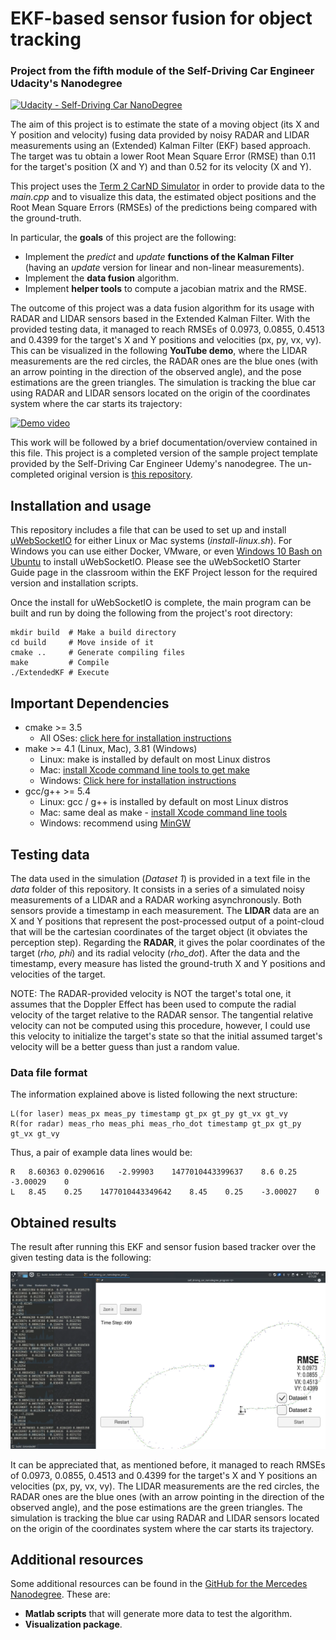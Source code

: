 # **EKF-based sensor fusion for object tracking**
### Project from the fifth module of the Self-Driving Car Engineer Udacity's Nanodegree

[![Udacity - Self-Driving Car NanoDegree](https://s3.amazonaws.com/udacity-sdc/github/shield-carnd.svg)](http://www.udacity.com/drive)

The aim of this project is to estimate the state of a moving object (its X and Y position and velocity) fusing data provided by noisy RADAR and LIDAR measurements using an (Extended) Kalman Filter (EKF) based approach. The target was tu obtain a lower Root Mean Square Error (RMSE) than 0.11 for the target's position (X and Y) and than 0.52 for its velocity (X and Y).

This project uses the [Term 2 CarND Simulator](https://github.com/udacity/self-driving-car-sim/releases) in order to provide data to the *main.cpp* and to visualize this data, the estimated object positions and the Root Mean Square Errors (RMSEs) of the predictions being compared with the ground-truth. 


In particular, the **goals** of this project are the following:
- Implement the *predict* and *update* **functions of the Kalman Filter** (having an *update* version for linear and non-linear measurements).
- Implement the **data fusion** algorithm.
- Implement **helper tools** to compute a jacobian matrix and the RMSE.


The outcome of this project was a data fusion algorithm for its usage with RADAR and LIDAR sensors based in the Extended Kalman Filter. With the provided testing data, it managed to reach RMSEs of 0.0973, 0.0855, 0.4513 and 0.4399 for the target's X and Y positions and velocities (px, py, vx, vy). This can be visualized in the following **YouTube demo**, where the LIDAR measurements are the red circles, the RADAR ones are the blue ones (with an arrow pointing in the direction of the observed angle), and the pose estimations are the green triangles. The simulation is tracking the blue car using RADAR and LIDAR sensors located on the origin of the coordinates system where the car starts its trajectory:

[![Demo video](https://img.youtube.com/vi/Tm7d8E3J3WI/0.jpg)](https://www.youtube.com/watch?v=Tm7d8E3J3WI)


This work will be followed by a brief documentation/overview contained in this file. This project is a completed version of the sample project template provided by the Self-Driving Car Engineer Udemy's nanodegree. The un-completed original version is [this repository](https://github.com/udacity/CarND-Extended-Kalman-Filter-Project).




## Installation and usage
This repository includes a file that can be used to set up and install [uWebSocketIO](https://github.com/uWebSockets/uWebSockets) for either Linux or Mac systems (*install-linux.sh*). For Windows you can use either Docker, VMware, or even [Windows 10 Bash on Ubuntu](https://www.howtogeek.com/249966/how-to-install-and-use-the-linux-bash-shell-on-windows-10/) to install uWebSocketIO. Please see the uWebSocketIO Starter Guide page in the classroom within the EKF Project lesson for the required version and installation scripts.

Once the install for uWebSocketIO is complete, the main program can be built and run by doing the following from the project's root directory:

```
mkdir build  # Make a build directory
cd build     # Move inside of it
cmake ..     # Generate compiling files
make         # Compile
./ExtendedKF # Execute
```


## Important Dependencies
* cmake >= 3.5
  * All OSes: [click here for installation instructions](https://cmake.org/install/)
* make >= 4.1 (Linux, Mac), 3.81 (Windows)
  * Linux: make is installed by default on most Linux distros
  * Mac: [install Xcode command line tools to get make](https://developer.apple.com/xcode/features/)
  * Windows: [Click here for installation instructions](http://gnuwin32.sourceforge.net/packages/make.htm)
* gcc/g++ >= 5.4
  * Linux: gcc / g++ is installed by default on most Linux distros
  * Mac: same deal as make - [install Xcode command line tools](https://developer.apple.com/xcode/features/)
  * Windows: recommend using [MinGW](http://www.mingw.org/)


## Testing data
The data used in the simulation (*Dataset 1*) is provided in a text file in the *data* folder of this repository. It consists in a series of a simulated noisy measurements of a LIDAR and a RADAR working asynchronously. Both sensors provide a timestamp in each measurement. The **LIDAR** data are an X and Y positions that represent the post-processed output of a point-cloud that will be the cartesian coordinates of the target object (it obviates the perception step). Regarding the **RADAR**, it gives the polar coordinates of the target (*rho, phi*) and its radial velocity (*rho_dot*). After the data and the timestamp, every measure has listed the ground-truth X and Y positions and velocities of the target.

NOTE: The RADAR-provided velocity is NOT the target's total one, it assumes that the Doppler Effect has been used to compute the radial velocity of the target relative to the RADAR sensor. The tangential relative velocity can not be computed using this procedure, however, I could use this velocity to initialize the target's state so that the initial assumed target's velocity will be a better guess than just a random value.

### Data file format
The information explained above is listed following the next structure:

```
L(for laser) meas_px meas_py timestamp gt_px gt_py gt_vx gt_vy
R(for radar) meas_rho meas_phi meas_rho_dot timestamp gt_px gt_py gt_vx gt_vy
```

Thus, a pair of example data lines would be:

```
R   8.60363 0.0290616   -2.99903    1477010443399637    8.6 0.25    -3.00029    0   
L   8.45    0.25    1477010443349642    8.45    0.25    -3.00027    0
```


## Obtained results
The result after running this EKF and sensor fusion based tracker over the given testing data is the following:

![Visualization of the result](./readme_images/result.png)

It can be appreciated that, as mentioned before, it managed to reach RMSEs of 0.0973, 0.0855, 0.4513 and 0.4399 for the target's X and Y positions an velocities (px, py, vx, vy). The LIDAR measurements are the red circles, the RADAR ones are the blue ones (with an arrow pointing in the direction of the observed angle), and the pose estimations are the green triangles. The simulation is tracking the blue car using RADAR and LIDAR sensors located on the origin of the coordinates system where the car starts its trajectory.


## Additional resources
Some additional resources can be found in the [GitHub for the  Mercedes Nanodegree](https://github.com/udacity/CarND-Mercedes-SF-Utilities). These are:
- **Matlab scripts** that will generate more data to test the algorithm.
- **Visualization package**.
